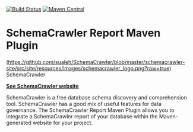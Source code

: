 [![Build Status](https://travis-ci.org/sualeh/SchemaCrawler-Report-Maven-Plugin.svg?branch=master)](https://travis-ci.org/sualeh/SchemaCrawler-Report-Maven-Plugin)
[![Maven Central](https://maven-badges.herokuapp.com/maven-central/us.fatehi/schemacrawler/badge.svg)](http://search.maven.org/#search%7Cga%7C1%7Cg%3Aus.fatehi%20a%3Aschemacrawler*)

# SchemaCrawler Report Maven Plugin

(https://github.com/sualeh/SchemaCrawler/blob/master/schemacrawler-site/src/site/resources/images/schemacrawler_logo.png?raw=true) SchemaCrawler

**[See SchemaCrawler website](http://www.SchemaCrawler.com/)** 

SchemaCrawler is a free database schema discovery and comprehension tool. SchemaCrawler has a good mix of useful features for data governance. The SchemaCrawler Report Maven Plugin allows you to integrate a SchemaCrawler report of your database within the Maven-generated website for your project.

